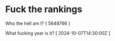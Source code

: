 # Fuck the rankings

Who the hell am I?
{ 5648766 }

What fucking year is it?
[ 2024-10-07T14:30:00Z ]
